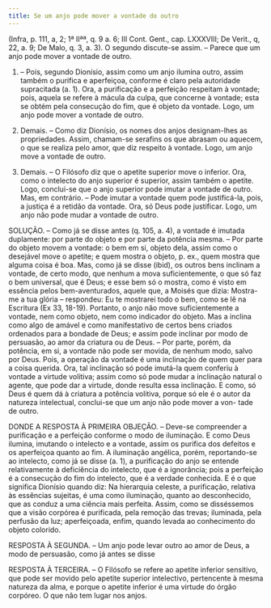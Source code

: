 ```yaml
---
title: Se um anjo pode mover a vontade do outro
---
```


(Infra, p. 111, a, 2; 1ª IIªª, q. 9 a. 6; III Cont. Gent., cap. LXXXVIII; De Verit., q, 22, a. 9; De Malo, q. 3, a. 3).
  O segundo discute-se assim. – Parece que um anjo pode mover a vontade de outro.  

1. – Pois, segundo Dionísio, assim como um anjo ilumina outro, assim também o purifica e aperfeiçoa, conforme é claro pela autoridade supracitada (a. 1). Ora, a purificação e a perfeição respeitam à vontade; pois, aquela se refere à mácula da culpa, que concerne à vontade; esta se obtém pela consecução do fim, que é objeto da vontade. Logo, um anjo pode mover a vontade de outro.  

2. Demais. – Como diz Dionísio, os nomes dos anjos designam-lhes as propriedades. Assim, chamam-se serafins os que abrasam ou aquecem, o que se realiza pelo amor, que diz respeito à vontade. Logo, um anjo move a vontade de outro. 

3. Demais. – O Filósofo diz que o apetite superior move o inferior. Ora, como o intelecto do anjo superior é superior, assim também o apetite. Logo, conclui-se que o anjo superior pode imutar a vontade de outro.  Mas, em contrário. – Pode imutar a vontade quem pode justificá-la, pois, a justiça é a retidão da vontade. Ora, só Deus pode justificar. Logo, um anjo não pode mudar a vontade de outro.  

SOLUÇÃO. – Como já se disse antes (q. 105, a. 4), a vontade é imutada duplamente: por parte do objeto e por parte da potência mesma. – Por parte do objeto movem a vontade: o bem em si, objeto dela, assim como o desejável move o apetite; e quem mostra o objeto, p. ex., quem mostra que alguma coisa é boa. Mas, como já se disse (ibid), os outros bens inclinam a vontade, de certo modo, que nenhum a mova suficientemente, o que só faz o bem universal, que é Deus; e esse bem só o mostra, como é visto em essência pelos bem-aventurados, aquele que, a Moisés que dizia: Mostra-me a tua glória – respondeu: Eu te mostrarei todo o bem, como se lê na Escritura (Ex 33, 18-19). Portanto, o anjo não move suficientemente a vontade, nem como objeto, nem como indicador do objeto. Mas a inclina como algo de amável e como manifestativo de certos bens criados ordenados para a bondade de Deus; e assim pode inclinar por modo de persuasão, ao amor da criatura ou de Deus. – Por parte, porém, da potência, em si, a vontade não pode ser movida, de nenhum modo, salvo por Deus. Pois, a operação da vontade é uma inclinação de quem quer para a coisa querida. Ora, tal inclinação só pode imutá-la quem conferiu à vontade a virtude volitiva; assim como só pode mudar a inclinação natural o agente, que pode dar a virtude, donde resulta essa inclinação. E como, só Deus é quem dá à criatura a potência volitiva, porque só ele é o autor da natureza intelectual, conclui-se que um anjo não pode mover a von- tade de outro.  

DONDE A RESPOSTA À PRIMEIRA OBJEÇÃO. – Deve-se compreender a purificação e a perfeição conforme o modo de iluminação. E como Deus ilumina, imutando o intelecto e a vontade, assim os purifica dos defeitos e os aperfeiçoa quanto ao fim. A iluminação angélica, porém, reportando-se ao intelecto, como já se disse (a. 1), a purificação do anjo se entende relativamente à deficiência do intelecto, que é a ignorância; pois a perfeição é a consecução do fim do intelecto, que é a verdade conhecida. E é o que significa Dionísio quando diz: Na hierarquia celeste, a purificação, relativa às essências sujeitas, é uma como iluminação, quanto ao desconhecido, que as conduz a uma ciência mais perfeita. Assim, como se disséssemos que a visão corpórea é purificada, pela remoção das trevas; iluminada, pela perfusão da luz; aperfeiçoada, enfim, quando levada ao conhecimento do objeto colorido.  

RESPOSTA À SEGUNDA. – Um anjo pode levar outro ao amor de Deus, a modo de persuasão, como já antes se disse  

RESPOSTA À TERCEIRA. – O Filósofo se refere ao apetite inferior sensitivo, que pode ser movido pelo apetite superior intelectivo, pertencente à mesma natureza da alma, e porque o apetite inferior é uma virtude do órgão corpóreo. O que não tem lugar nos anjos.